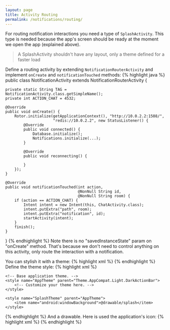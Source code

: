 ```yaml
---
layout: page
title: Activity Routing
permalink: /notifications/routing/
---
```


For routing notification interactions you need a type of `SplashActivity`. This type is needed because the app's screen should be ready at the moment we open the app (explained above).
> A SplashActivity shouldn't have any layout, only a theme defined for a faster load

Define a routing activity by extending `NotificationRouterActivity` and implement `onCreate` and `notificationTouched` methods:
{% highlight java %}
public class NotificationActivity extends NotificationRouterActivity {

    private static String TAG = NotificationActivity.class.getSimpleName();
    private int ACTION_CHAT = 4532;

    @Override
    public void onCreate() {
        Rotor.initialize(getApplicationContext(), "http://10.0.2.2:1508/",
                         "redis://10.0.2.2", new StatusListener() {
            @Override
            public void connected() {
                Database.initialize();
                Notifications.initialize(...);
            }

            @Override
            public void reconnecting() {

            }
        });
    }

    @Override
    public void notificationTouched(int action,
                                    @NonNull String id,
                                    @NonNull String room) {
        if (action == ACTION_CHAT) {
            Intent intent = new Intent(this, ChatActivity.class);
            intent.putExtra("path", room);
            intent.putExtra("notification", id);
            startActivity(intent);
        }
        finish();
    }

}
{% endhighlight %}
Note there is no "savedInstanceState" param on "onCreate" method. That's because we don't need to control anything on this activity, only route the interaction with a notification.

You can stylish it with a theme:
{% highlight xml %}
<activity
    android:name=".NotificationActivity"
    android:screenOrientation="portrait"
    android:theme="@style/SplashTheme"/>
{% endhighlight %}
Define the theme style:
{% highlight xml %}
<resources>

    <!-- Base application theme. -->
    <style name="AppTheme" parent="Theme.AppCompat.Light.DarkActionBar">
        <!-- Customize your theme here. -->
    </style>

    <style name="SplashTheme" parent="AppTheme">
        <item name="android:windowBackground">@drawable/splash</item>
    </style>

</resources>
{% endhighlight %}
And a drawable. Here is used the application's icon:
{% highlight xml %}
<?xml version="1.0" encoding="utf-8"?>
<layer-list xmlns:android="http://schemas.android.com/apk/res/android"
    android:opacity="opaque">
    <item android:drawable="@color/icons"/>
    <item>
        <bitmap
            android:gravity="center"
            android:src="@mipmap/ic_launcher_rounded"/>
    </item>
</layer-list>
{% endhighlight %}

